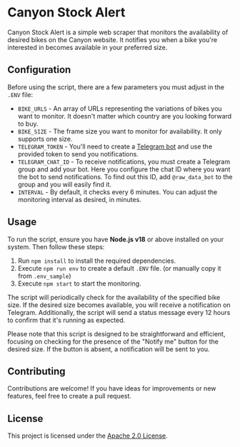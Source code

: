 # Canyon Stock Alert

Canyon Stock Alert is a simple web scraper that monitors the availability of desired bikes on the Canyon website. It notifies you when a bike you're interested in becomes available in your preferred size.

## Configuration

Before using the script, there are a few parameters you must adjust in the `.ENV` file:

* `BIKE_URLS` - An array of URLs representing the variations of bikes you want to monitor. It doesn't matter which country are you looking forward to buy.
* `BIKE_SIZE` - The frame size you want to monitor for availability. It only supports one size.
* `TELEGRAM_TOKEN` - You'll need to create a [Telegram bot](https://core.telegram.org/bots#6-botfather) and use the provided token to send you notifications.
* `TELEGRAM_CHAT_ID` - To receive notifications, you must create a Telegram group and add your bot. Here you configure the chat ID where you want the bot to send notifications. To find out this ID, add `@raw_data_bot` to the group and you will easily find it.
* `INTERVAL` - By default, it checks every 6 minutes. You can adjust the monitoring interval as desired, in minutes.

## Usage

To run the script, ensure you have **Node.js v18** or above installed on your system. Then follow these steps:

1. Run `npm install` to install the required dependencies.
2. Execute `npm run env` to create a default `.ENV` file. (or manually copy it from `.env_sample`)
2. Execute `npm start` to start the monitoring.

The script will periodically check for the availability of the specified bike size. If the desired size becomes available, you will receive a notification on Telegram. Additionally, the script will send a status message every 12 hours to confirm that it's running as expected.

Please note that this script is designed to be straightforward and efficient, focusing on checking for the presence of the "Notify me" button for the desired size. If the button is absent, a notification will be sent to you.

## Contributing

Contributions are welcome! If you have ideas for improvements or new features, feel free to create a pull request.

## License

This project is licensed under the [Apache 2.0 License](LICENSE).
